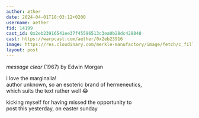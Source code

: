 ```yaml
---
author: æther
date: 2024-04-01T18:03:12+0200
username: aether
fid: 14199
cast_id: 0x2eb23916541ee37f45596513c3ea0b28dc428048
cast: https://warpcast.com/aether/0x2eb23916
image: https://res.cloudinary.com/merkle-manufactory/image/fetch/c_fill,f_jpg/https%3A%2F%2Fi.imgur.com%2FCnsIXot.jpeg
layout: post
---
```

*message clear* (1967) by Edwin Morgan  
  
i love the marginalia!   
author unknown, so an esoteric brand of hermeneutics,   
which suits the text rather well 😂   
  
kicking myself for having missed the opportunity to   
post this yesterday, on easter sunday  

<img src='https://res.cloudinary.com/merkle-manufactory/image/fetch/c_fill,f_jpg/https%3A%2F%2Fi.imgur.com%2FCnsIXot.jpeg' alt='' referrerpolicy='no-referrer'/>